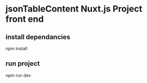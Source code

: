# jsonTableContent Nuxt.js Project front end

## install dependancies 
npm install
## run project
npm run dev
